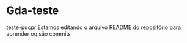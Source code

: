 # Gda-teste
teste-pucpr
Estamos editando o arquivo README do repositório para aprender oq são commits